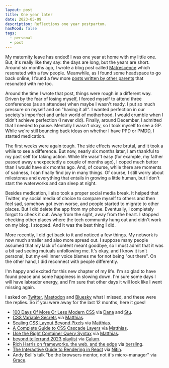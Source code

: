 ```yaml
---
layout: post
title: One year later
date: 2023-05-09
description: Reflections one year postpartum.
hasMood: false
tags: 
  - personal
  - post
---	
```


My maternity leave has ended! I was one year at home with my little one. But, it's really like they say: the days are long, but the years are short. Around six months ago, I wrote a blog post called [Matrescence](https://ohhelloana.blog/mastrescence/) which resonated with a few people. Meanwhile, as I found some headspace to go back online, I found a few more [posts written by other parents](https://rachsmith.com/the-inevitable-menty-b/) that resonated with me too.

Around the time I wrote that post, things were rough in a different way. Driven by the fear of losing myself, I forced myself to attend three conferences (as an attendee) when maybe I wasn't ready. I put so much pressure on myself and on "having it all". I wanted perfection in our society's imperfect and unfair world of motherhood. I would crumble when I didn't achieve perfection (I never did). Finally, around December, I admitted that I needed to pause. Mentally I wasn't okay, so I took myself to see a GP. While we're still bouncing back ideas on whether I have PPD or PMDD, I started medication.

The first weeks were again tough. The side effects were brutal, and it took a while to see a difference. But now, nearly six months later, I am thankful to my past self for taking action. While life wasn't easy (for example, my father passed away unexpectedly a couple of months ago), I coped much better than I would have six months ago. And, of course, while there are moments of sadness, I can finally find joy in many things. Of course, I still worry about milestones and everything that entails in growing a little human, but I don't start the waterworks and can sleep at night.

Besides medication, I also took a proper social media break. It helped that Twitter, my social media of choice to compare myself to others and then feel sad, somehow got even worse, and people started to migrate to other places. But I did delete the app from my phone. Eventually, I completely forgot to check it out. Away from the sight, away from the heart. I stopped checking other places where the tech community hung out and didn't work on my blog. I stopped. And it was the best thing I did. 

More recently, I did get back to it and noticed a few things. My network is now much smaller and also more spread out. I suppose many people assumed that my lack of content meant goodbye, so I must admit that it was a bit sad seeing mutuals unfollowing me. It's okay, and I know it isn't personal, but my evil inner voice blames me for not being "out there". On the other hand, I did reconnect with people differently.

I'm happy and excited for this new chapter of my life. I'm so glad to have found peace and some happiness in slowing down. I'm sure some days I will have labrador energy, and I'm sure that other days it will look like I went missing again.

I asked on [Twitter](https://twitter.com/ohhelloana/status/1651834949203378178), [Mastodon](https://mastodon.social/@ohhelloana/110275004846390330) and [Bluesky](https://staging.bsky.app/profile/ohhelloana.blog/post/3jufy3vw5gj2o) what I missed, and these were the replies. So if you were away for the last 12 months, here it goes!

* [100 Days Of More Or Less Modern CSS](https://www.matuzo.at/blog/2022/100-days-of-more-or-less-modern-css/) via [Dana](https://danabyerly-junkdrawer.website/) and [Stu](https://buttondown.email/sturobson).
* [CSS Variable Secrets](https://www.youtube.com/watch?v=ZuZizqDF4q8) via [Matthias](https://matthiasott.com/).
* [Scaling CSS Layout Beyond Pixels](https://www.youtube.com/watch?v=8slZJrTK3nE) via [Matthias](https://matthiasott.com/).
* [A Complete Guide to CSS Cascade Layers](https://css-tricks.com/css-cascade-layers/) via [Matthias](https://matthiasott.com/).
* [Use the Right Container Query Syntax](https://www.oddbird.net/2022/08/18/cq-syntax/) via [Matthias](https://matthiasott.com/).
* [beyond tellerrand 2023 playlist](https://www.youtube.com/playlist?list=PL8ZzmQWppBBv7I3d0lYfGze6avk6NdurI) via [Calum](https://calumryan.com).
* [Rich Harris on frameworks, the web, and the edge](https://www.youtube.com/watch?app=desktop&v=uXCipjbcQfM) via [bersling](https://mastodon.social/@bersling@techhub.social).
* [The Interactive Guide to Rendering in React](https://ui.dev/why-react-renders) via [Nitin](https://github.com/nitin42).
* Andy Bell's talk "be the browsers mentor, not it's micro-manager" via [Grace](https://fedmentor.dev/).







